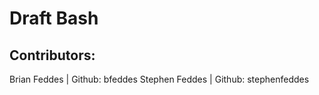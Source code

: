 # Draft Bash

## Contributors:
Brian Feddes | Github: bfeddes
Stephen Feddes | Github: stephenfeddes
